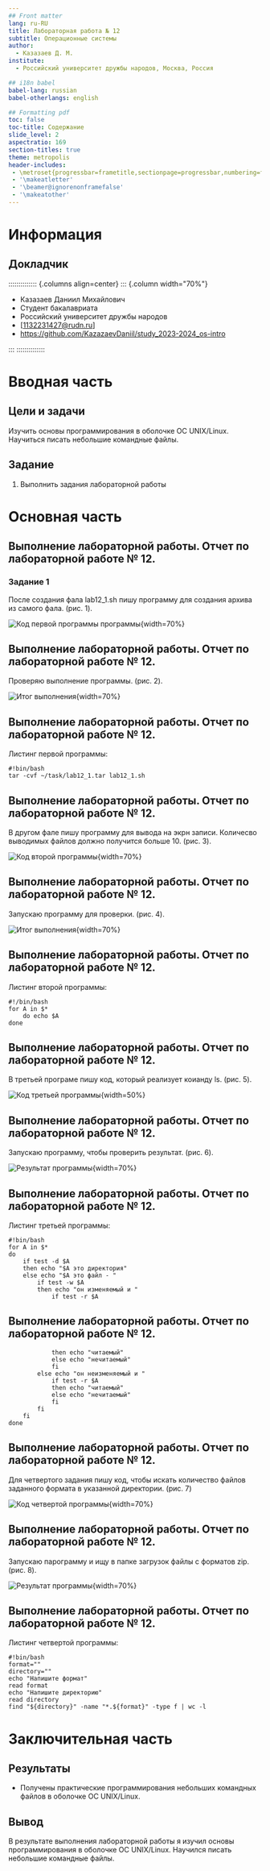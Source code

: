 ```yaml
---
## Front matter
lang: ru-RU
title: Лабораторная работа № 12
subtitle: Операционные системы
author:
  - Казазаев Д. М.
institute:
  - Российский университет дружбы народов, Москва, Россия

## i18n babel
babel-lang: russian
babel-otherlangs: english

## Formatting pdf
toc: false
toc-title: Содержание
slide_level: 2
aspectratio: 169
section-titles: true
theme: metropolis
header-includes:
 - \metroset{progressbar=frametitle,sectionpage=progressbar,numbering=fraction}
 - '\makeatletter'
 - '\beamer@ignorenonframefalse'
 - '\makeatother'
---
```


# Информация

## Докладчик

:::::::::::::: {.columns align=center}
::: {.column width="70%"}

  * Казазаев Даниил Михайлович
  * Студент бакалавриата
  * Российский университет дружбы народов
  * [1132231427@rudn.ru]
  * <https://github.com/KazazaevDaniil/study_2023-2024_os-intro>

:::
::::::::::::::

# Вводная часть

## Цели и задачи

Изучить основы программирования в оболочке ОС UNIX/Linux. Научиться писать небольшие командные файлы.

## Задание

1. Выполнить задания лабораторной работы

# Основная часть

## Выполнение лабораторной работы. Отчет по лабораторной работе № 12.

### Задание 1

После создания фала lab12_1.sh пишу программу для создания архива из самого фала. (рис. 1).

![Код первой программы программы](image/1.png){width=70%}

## Выполнение лабораторной работы. Отчет по лабораторной работе № 12.

Проверяю выполнение программы. (рис. 2).

![Итог выполнения](image/2.png){width=70%}

## Выполнение лабораторной работы. Отчет по лабораторной работе № 12.

Листинг первой программы:

```
#!bin/bash
tar -cvf ~/task/lab12_1.tar lab12_1.sh
```

## Выполнение лабораторной работы. Отчет по лабораторной работе № 12.

В другом фале пишу программу для вывода на экрн записи. Количесво выводимых файлов должно получится больше 10. (рис. 3).

![Код второй программы](image/3.png){width=70%}

## Выполнение лабораторной работы. Отчет по лабораторной работе № 12.

Запускаю программу для проверки. (рис. 4).

![Итог выполнения](image/4.png){width=70%}

## Выполнение лабораторной работы. Отчет по лабораторной работе № 12.

Листинг второй программы:

```
#!/bin/bash
for A in $*
    do echo $A
done
```

## Выполнение лабораторной работы. Отчет по лабораторной работе № 12.

В третьей програме пишу код, который реализует коианду ls. (рис. 5).

![Код третьей программы](image/5.png){width=50%}

## Выполнение лабораторной работы. Отчет по лабораторной работе № 12.

Запускаю программу, чтобы проверить результат. (рис. 6).

![Результат программы](image/6.png){width=70%}

## Выполнение лабораторной работы. Отчет по лабораторной работе № 12.

Листинг третьей программы:

```
#!bin/bash
for A in $*
do
    if test -d $A
    then echo "$A это директория"
    else echo "$A это файл - "
        if test -w $A
        then echo "он изменяемый и "
            if test -r $A
```

## Выполнение лабораторной работы. Отчет по лабораторной работе № 12.

```
            then echo "читаемый"
            else echo "нечитаемый"
            fi
        else echo "он неизменяемый и "
            if test -r $A
            then echo "читаемый"
            else echo "нечитаемый"
            fi
        fi
    fi
done
```

## Выполнение лабораторной работы. Отчет по лабораторной работе № 12.

Для четвертого задания пишу код, чтобы искать количество файлов заданного формата в указанной директории. (рис. 7)

![Код четвертой программы](image/7.png){width=70%}

## Выполнение лабораторной работы. Отчет по лабораторной работе № 12.

Запускаю парограмму и ищу в папке загрузок файлы с форматов zip. (рис. 8).

![Результат программы](image/8.png){width=70%}

## Выполнение лабораторной работы. Отчет по лабораторной работе № 12.

Листинг четвертой программы:

```
#!bin/bash
format=""
directory=""
echo "Напишите формат"
read format
echo "Напишите директорию"
read directory
find "${directory}" -name "*.${format}" -type f | wc -l
```

# Заключительная часть

## Результаты

- Получены практические программирования небольших командных файлов в оболочке ОС UNIX/Linux.

## Вывод
В результате выполнения лабораторной работы я изучил основы программирования в оболочке ОС UNIX/Linux. Научился писать небольшие командные файлы.
